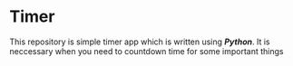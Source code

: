 # Timer
This repository is simple timer app which is written using ***Python***. It is neccessary when you need to countdown time for some important things
### 

